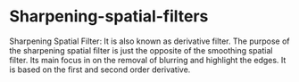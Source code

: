 # Sharpening-spatial-filters
Sharpening Spatial Filter: It is also known as derivative filter. The purpose of the sharpening spatial filter is just the opposite of the smoothing spatial filter. Its main focus in on the removal of blurring and highlight the edges. It is based on the first and second order derivative.
